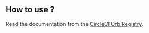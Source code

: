 ## How to use ?

Read the documentation from the [CircleCI Orb Registry](https://circleci.com/developer/orbs/orb/pedrotroller/octokit).
